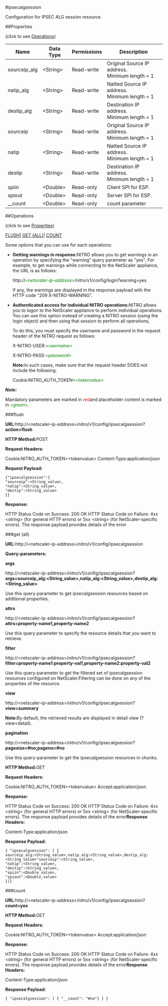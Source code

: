 #ipsecalgsession

Configuration for IPSEC ALG session resource.


##Properties 
<span>(click to see [Operations](#opera))</span>


<table><thead><tr><th>Name</th><th>Data Type</th><th>Permissions</th><th>Description</th></tr></thead><tbody><tr><td>sourceip_alg</td><td>&lt;String></td><td>Read-write</td><td>Original Source IP address.<br>Minimum length = 1</td></tr><tr><td>natip_alg</td><td>&lt;String></td><td>Read-write</td><td>Natted Source IP address.<br>Minimum length = 1</td></tr><tr><td>destip_alg</td><td>&lt;String></td><td>Read-write</td><td>Destination IP address.<br>Minimum length = 1</td></tr><tr><td>sourceip</td><td>&lt;String></td><td>Read-write</td><td>Original Source IP address.<br>Minimum length = 1</td></tr><tr><td>natip</td><td>&lt;String></td><td>Read-write</td><td>Natted Source IP address.<br>Minimum length = 1</td></tr><tr><td>destip</td><td>&lt;String></td><td>Read-write</td><td>Destination IP address.<br>Minimum length = 1</td></tr><tr><td>spiin</td><td>&lt;Double></td><td>Read-only</td><td>Client SPI for ESP.</td></tr><tr><td>spiout</td><td>&lt;Double></td><td>Read-only</td><td>Server SPI for ESP.</td></tr><tr><td>__count</td><td>&lt;Double></td><td>Read-only</td><td>count parameter</td></tr></tbody></table>
##Operations 
<span>(click to see [Properties](#prope))</span>


[FLUSH](#)| [GET (ALL)](#ge)| [COUNT](#)


Some options that you can use for each operations:
<ul><li><p><b>Getting warnings in response:</b>NITRO allows you to get warnings in an operation by specifying the "warning" query parameter as "yes". For example, to get warnings while connecting to the NetScaler appliance, the URL is as follows:</p><p>http://<span style="color:green;font-style:italic;">&lt;netscaler-ip-address&gt;</span>/nitro/v1/config/login?warning=yes</p><p>If any, the warnings are displayed in the response payload with the HTTP code "209 X-NITRO-WARNING".</p></li><li><p><b>Authenticated access for individual NITRO operations:</b>NITRO allows you to logon to the NetScaler appliance to perform individual operations. You can use this option instead of creating a NITRO session (using the login object) and then using that session to perform all operations,</p><p>To do this, you must specify the username and password in the request header of the NITRO request as follows:</p><p>X-NITRO-USER:<span style="color:green;font-style:italic;">&lt;username&gt;</span></p><p>X-NITRO-PASS:<span style="color:green;font-style:italic;">&lt;password&gt;</span></p><p><b>Note:</b>In such cases, make sure that the request header DOES not include the following:</p><p>Cookie:NITRO_AUTH_TOKEN=<span style="color:green;font-style:italic;">&lt;tokenvalue&gt;</span></p></li></ul>



***Note:*** 
Mandatory parameters are marked in <span style="color:#FF0000;">red</span>and placeholder content is marked in <span style="color:green;font-style:italic">&lt;green&gt;</span>.

###flush



<b>URL:</b>http://&lt;netscaler-ip-address&gt;/nitro/v1/config/ipsecalgsession?<b>action=flush</b>
<b>HTTP Method:</b>POST
<b>Request Headers:</b>

Cookie:NITRO_AUTH_TOKEN=&lt;tokenvalue&gt;Content-Type:application/json

<b>Request Payload: </b>```{"ipsecalgsession":{"sourceip":<String_value>,"natip":<String_value>,"destip":<String_value>}}```
<b>Response:</b>
HTTP Status Code on Success: 200 OKHTTP Status Code on Failure: 4xx &lt;string&gt; (for general HTTP errors) or 5xx &lt;string&gt; (for NetScaler-specific errors). The response payload provides details of the error


###get (all)



<b>URL:</b>http://&lt;netscaler-ip-address&gt;/nitro/v1/config/ipsecalgsession
<b>Query-parameters:</b>
<b>args</b>
http://&lt;netscaler-ip-address&gt;/nitro/v1/config/ipsecalgsession?<b>args=sourceip_alg:&lt;String_value&gt;,natip_alg:&lt;String_value&gt;,destip_alg:&lt;String_value&gt;</b>
Use this query-parameter to get ipsecalgsession resources based on additional properties.


<b>attrs</b>
http://&lt;netscaler-ip-address&gt;/nitro/v1/config/ipsecalgsession?<b>attrs=property-name1,property-name2</b>
Use this query parameter to specify the resource details that you want to retrieve.


<b>filter</b>
http://&lt;netscaler-ip-address&gt;/nitro/v1/config/ipsecalgsession?<b>filter=property-name1:property-val1,property-name2:property-val2</b>
Use this query-parameter to get the filtered set of ipsecalgsession resources configured on NetScaler.Filtering can be done on any of the properties of the resource.


<b>view</b>
http://&lt;netscaler-ip-address&gt;/nitro/v1/config/ipsecalgsession?<b>view=summary</b>
<b>Note:</b>By default, the retrieved results are displayed in detail view (?view=detail).


<b>pagination</b>
http://&lt;netscaler-ip-address&gt;/nitro/v1/config/ipsecalgsession?<b>pagesize=#no;pageno=#no</b>
Use this query-parameter to get the ipsecalgsession resources in chunks.



<b>HTTP Method:</b>GET
<b>Request Headers:</b>

Cookie:NITRO_AUTH_TOKEN=&lt;tokenvalue&gt;Accept:application/json

<b>Response:</b>
HTTP Status Code on Success: 200 OKHTTP Status Code on Failure: 4xx &lt;string&gt; (for general HTTP errors) or 5xx &lt;string&gt; (for NetScaler-specific errors). The response payload provides details of the error<b>Response Headers:</b>

Content-Type:application/json

<b>Response Payload: </b>```{ "ipsecalgsession": [ {sourceip_alg:<String_value>,natip_alg:<String_value>,destip_alg:<String_value>"sourceip":<String_value>,"natip":<String_value>,"destip":<String_value>,"spiin":<Double_value>,"spiout":<Double_value>}]}```



###count



<b>URL:</b>http://&lt;netscaler-ip-address&gt;/nitro/v1/config/ipsecalgsession?<b>count=yes</b>
<b>HTTP Method:</b>GET
<b>Request Headers:</b>

Cookie:NITRO_AUTH_TOKEN=&lt;tokenvalue&gt;Accept:application/json

<b>Response:</b>
HTTP Status Code on Success: 200 OKHTTP Status Code on Failure: 4xx &lt;string&gt; (for general HTTP errors) or 5xx &lt;string&gt; (for NetScaler-specific errors). The response payload provides details of the error<b>Response Headers:</b>

Content-Type:application/json

<b>Response Payload: </b>```{ "ipsecalgsession": [ { "__count": "#no"} ] }```



